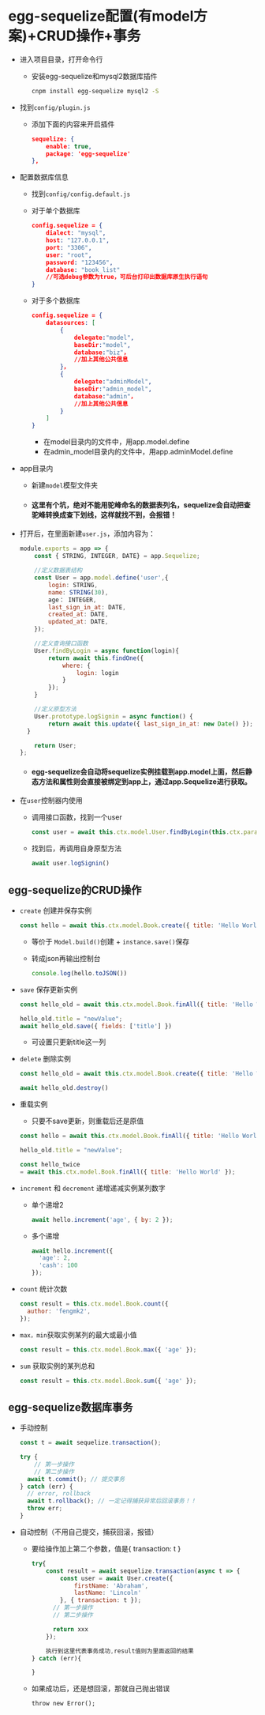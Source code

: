 # egg-sequelize配置(有model方案)+CRUD操作+事务

- 进入项目目录，打开命令行
    - 安装egg-sequelize和mysql2数据库插件
        
        ```bash
        cnpm install egg-sequelize mysql2 -S 
        ```

- 找到`config/plugin.js`
    - 添加下面的内容来开启插件
        
        ```json
        sequelize: {
            enable: true,
            package: 'egg-sequelize'
        },
        ```

- 配置数据库信息
    - 找到`config/config.default.js`
    - 对于单个数据库
        ```json
        config.sequelize = {
            dialect: "mysql",
            host: "127.0.0.1",
            port: "3306",
            user: "root",
            password: "123456",
            database: "book_list"
            //可选debug参数为true，可后台打印出数据库原生执行语句
        }
        ```

    - 对于多个数据库
        ```json
        config.sequelize = {
            datasources: [
                {
                    delegate:"model",
                    baseDir:"model",
                    database:"biz"，
                    //加上其他公共信息
                }，
                {
                    delegate:"adminModel",
                    baseDir:"admin_model",
                    database:"admin"，
                    //加上其他公共信息
                }
            ]
        }
        ```
        - 在model目录内的文件中，用app.model.define
        - 在admin_model目录内的文件中，用app.adminModel.define

- app目录内
    - 新建`model`模型文件夹
    
    - #### 这里有个坑，绝对不能用驼峰命名的数据表列名，sequelize会自动把查驼峰转换成查下划线，这样就找不到，会报错！

- 打开后，在里面新建`user.js`，添加内容为：
    ```js
    module.exports = app => {
        const { STRING, INTEGER, DATE} = app.Sequelize;

        //定义数据表结构
        const User = app.model.define('user',{
            login: STRING,
            name: STRING(30),
            age： INTEGER,
            last_sign_in_at: DATE,
            created_at: DATE,
            updated_at: DATE,
        });

        //定义查询接口函数
        User.findByLogin = async function(login){
            return await this.findOne({
                where: {
                    login: login
                }
            });
        }

        //定义原型方法
        User.prototype.logSignin = async function() {
            return await this.update({ last_sign_in_at: new Date() });
      }

        return User;
    };
    ```
    - #### egg-sequelize会自动将sequelize实例挂载到app.model上面，然后静态方法和属性则会直接被绑定到app上，通过app.Sequelize进行获取。

- 在`user`控制器内使用
    - 调用接口函数，找到一个user
        ```js
        const user = await this.ctx.model.User.findByLogin(this.ctx.params.login);
        ```
    - 找到后，再调用自身原型方法
        ```js
        await user.logSignin()
        ```

## egg-sequelize的CRUD操作

- `create` 创建并保存实例
    ```js
    const hello = await this.ctx.model.Book.create({ title: 'Hello World' });
    ```
    - 等价于 `Model.build()`创建 + `instance.save()`保存

    - 转成json再输出控制台
        ```js
        console.log(hello.toJSON())
        ```

- `save` 保存更新实例
    ```js
    const hello_old = await this.ctx.model.Book.finAll({ title: 'Hello World' });

    hello_old.title = "newValue";
    await hello_old.save({ fields: ['title'] })
    ```
    - 可设置只更新title这一列

- `delete` 删除实例
    ```js
    const hello_old = await this.ctx.model.Book.create({ title: 'Hello World' });

    await hello_old.destroy()
    ```

- 重载实例
    - 只要不save更新，则重载后还是原值
    ```js
    const hello = await this.ctx.model.Book.finAll({ title: 'Hello World' });

    hello_old.title = "newValue";

    const hello_twice
    = await this.ctx.model.Book.finAll({ title: 'Hello World' });
    ```

- `increment` 和 `decrement` 递增递减实例某列数字
    - 单个递增2
        ```js
        await hello.increment('age', { by: 2 });
        ```
    - 多个递增
        ```js
        await hello.increment({
          'age': 2,
          'cash': 100
        });
        ```

- `count` 统计次数
    ```js
    const result = this.ctx.model.Book.count({
      author: 'fengmk2',
    });
    ```

- `max，min`获取实例某列的最大或最小值
    ```js
    const result = this.ctx.model.Book.max({ 'age' });
    ```

- `sum` 获取实例的某列总和
    ```js
    const result = this.ctx.model.Book.sum({ 'age' });
    ```

## egg-sequelize数据库事务

- 手动控制
    ```js
    const t = await sequelize.transaction();

    try {
        // 第一步操作
        // 第二步操作
      await t.commit(); // 提交事务
    } catch (err) {
      // error, rollback
      await t.rollback(); // 一定记得捕获异常后回滚事务！！
      throw err;
    }
    ```

- 自动控制（不用自己提交，捕获回滚，报错）

    - 要给操作加上第二个参数，值是{ transaction: t }
        ```js
        try{
            const result = await sequelize.transaction(async t => {
                const user = await User.create({
                    firstName: 'Abraham',
                    lastName: 'Lincoln'
                }, { transaction: t });
              // 第一步操作
              // 第二步操作

              return xxx
            });

            执行到这里代表事务成功,result值则为里面返回的结果
        } catch (err){

        }
        ```

    - 如果成功后，还是想回滚，那就自己抛出错误
        ```
        throw new Error();
        ```